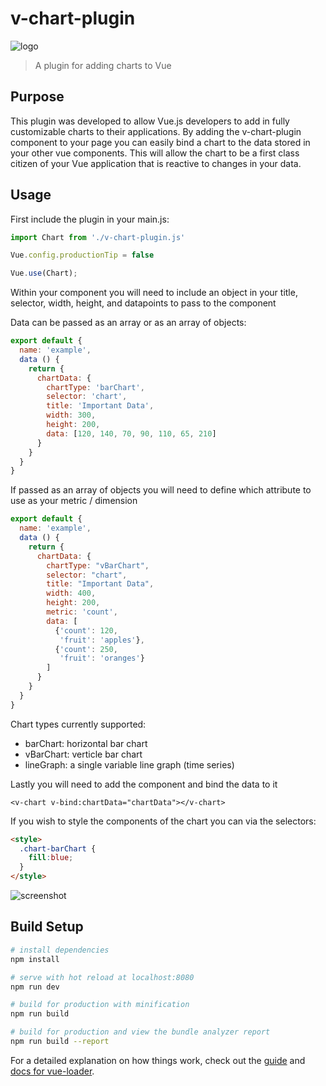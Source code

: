 # v-chart-plugin
![logo](https://user-images.githubusercontent.com/5210420/45592567-6dbd4980-b93f-11e8-8383-f79b730ac2af.png)
> A plugin for adding charts to Vue

## Purpose

This plugin was developed to allow Vue.js developers to add in fully customizable charts to their applications.  By adding the v-chart-plugin component to your page you can easily bind a chart to the data stored in your other vue components.  This will allow the chart to be a first class citizen of your Vue application that is reactive to changes in your data.

## Usage

First include the plugin in your main.js:

```JavaScript
import Chart from './v-chart-plugin.js'

Vue.config.productionTip = false

Vue.use(Chart);
```

Within your component you will need to include an object in your title, selector, width, height, and datapoints to pass to the component

Data can be passed as an array or as an array of objects:
```JavaScript
export default {
  name: 'example',
  data () {
    return {
      chartData: {
        chartType: 'barChart',
        selector: 'chart',
        title: 'Important Data',
        width: 300,
        height: 200,
        data: [120, 140, 70, 90, 110, 65, 210]      
      }
    }
  }
}
```

If passed as an array of objects you will need to define which attribute to use as your metric / dimension

```JavaScript
export default {
  name: 'example',
  data () {
    return {
      chartData: {
        chartType: "vBarChart",
        selector: "chart",
        title: "Important Data",
        width: 400,
        height: 200,
        metric: 'count',
        data: [
          {'count': 120,
           'fruit': 'apples'}, 
          {'count': 250,
           'fruit': 'oranges'}
        ]
      }
    }
  }
}
```
Chart types currently supported:
* barChart: horizontal bar chart 
* vBarChart: verticle bar chart
* lineGraph: a single variable line graph (time series)

Lastly you will need to add the component and bind the data to it

```
<v-chart v-bind:chartData="chartData"></v-chart>
```

If you wish to style the components of the chart you can via the selectors:

```html
<style>
  .chart-barChart {
    fill:blue;
  }
</style>
```
![screenshot](https://user-images.githubusercontent.com/5210420/45857900-e437be00-bd28-11e8-8f24-d73d6f36008b.png)

## Build Setup

``` bash
# install dependencies
npm install

# serve with hot reload at localhost:8080
npm run dev

# build for production with minification
npm run build

# build for production and view the bundle analyzer report
npm run build --report
```

For a detailed explanation on how things work, check out the [guide](http://vuejs-templates.github.io/webpack/) and [docs for vue-loader](http://vuejs.github.io/vue-loader).
